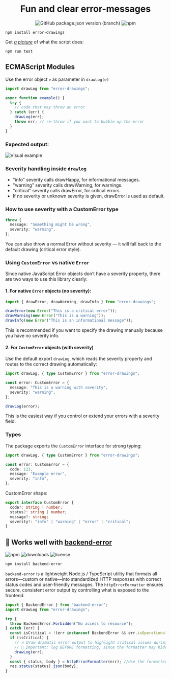 <center>

# Fun and clear error-messages

<img alt="GitHub package.json version (branch)" src="https://img.shields.io/github/package-json/v/eriksturesson/errorDrawings/master">

<img alt="npm" src="https://img.shields.io/npm/dy/error-drawings?label=npm%20downloads">
</center>

```
npm install error-drawings
```

Get <i><u>a picture</u></i> of what the script does:

```
npm run test
```

## ECMAScript Modules

Use the error object `e` as parameter in `drawLog(e)`

```ts
import drawLog from "error-drawings";

async function example() {
  try {
    // code that may throw an error
  } catch (err) {
    drawLog(err);
    throw err; // re-throw if you want to bubble up the error
  }
}
```

### Expected output:

![Visual example](./src/images/example-image.png)

### Severity handling inside `drawlog`

- "info" severity calls drawHappy, for informational messages.
- "warning" severity calls drawWarning, for warnings.
- "critical" severity calls drawError, for critical errors.
- If no severity or unknown severity is given, drawError is used as default.

### How to use severity with a CustomError type

```ts
throw {
  message: "Something might be wrong",
  severity: "warning",
};
```

You can also throw a normal Error without severity — it will fall back to the default drawing (critical error style).

### Using `CustomError` vs native `Error`

Since native JavaScript Error objects don’t have a severity property, there are two ways to use this library clearly:

#### 1. For native `Error` objects (no severity):

```ts
import { drawError, drawWarning, drawInfo } from "error-drawings";

drawError(new Error("This is a critical error"));
drawWarning(new Error("This is a warning"));
drawInfo(new Error("This is an informational message"));
```

This is recommended if you want to specify the drawing manually because you have no severity info.

#### 2. For `CustomError` objects (with severity)

Use the default export `drawLog`, which reads the severity property and routes to the correct drawing automatically:

```ts
import drawLog, { type CustomError } from "error-drawings";

const error: CustomError = {
  message: "This is a warning with severity",
  severity: "warning",
};

drawLog(error);
```

This is the easiest way if you control or extend your errors with a severity field.

### Types

The package exports the `CustomError` interface for strong typing:

```ts
import drawLog, { type CustomError } from "error-drawings";

const error: CustomError = {
  code: 123,
  message: "Example error",
  severity: "info",
};
```

CustomError shape:

```ts
export interface CustomError {
  code?: string | number;
  status?: string | number;
  message?: string;
  severity?: "info" | "warning" | "error" | "critical";
}
```

## 🎨 Works well with [backend-error](https://www.npmjs.com/package/backend-error)

![npm](https://img.shields.io/npm/v/backend-error)
![downloads](https://img.shields.io/npm/dm/backend-error)
![license](https://img.shields.io/npm/l/backend-error)

```bash
npm install backend-error
```

`backend-error` is a lightweight Node.js / TypeScript utility that formats all errors—custom or native—into standardized HTTP responses with correct status codes and user-friendly messages. The `httpErrorFormatter` ensures secure, consistent error output by controlling what is exposed to the frontend.

```ts
import { BackendError } from "backend-error";
import drawLog from "error-drawings";

try {
  throw BackendError.Forbidden("No access to resource");
} catch (err) {
  const isCritical = !(err instanceof BackendError && err.isOperational) || err.code >= 500;
  if (isCritical) {
    // 🔥 Draw dramatic error output to highlight critical issues during development
    // 🧠 Important: log BEFORE formatting, since the formatter may hide details if showUser is false
    drawLog(err);
  }
  const { status, body } = httpErrorFormatter(err); //Use the formatter as always
  res.status(status).json(body);
}
```
